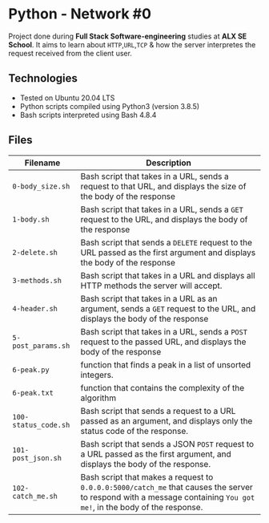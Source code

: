# Python - Network #0
Project done during  **Full Stack Software-engineering** studies at **ALX SE School**. It aims to learn about `HTTP`,`URL`,`TCP` & how the server interpretes the request received from the client user.

## Technologies
* Tested on Ubuntu 20.04 LTS
* Python scripts compiled using Python3 (version 3.8.5)
* Bash scripts interpreted using Bash 4.8.4

## Files

| Filename | Description |
| -------- | ----------- |
| `0-body_size.sh` | Bash script that takes in a URL, sends a request to that URL, and displays the size of the body of the response |
| `1-body.sh` | Bash script that takes in a URL, sends a `GET` request to the URL, and displays the body of the response |
| `2-delete.sh` | Bash script that sends a `DELETE` request to the URL passed as the first argument and displays the body of the response |
| `3-methods.sh` | Bash script that takes in a URL and displays all HTTP methods the server will accept. |
| `4-header.sh` | Bash script that takes in a URL as an argument, sends a `GET` request to the URL, and displays the body of the response |
| `5-post_params.sh` | Bash script that takes in a URL, sends a `POST` request to the passed URL, and displays the body of the response |
| `6-peak.py` | function that finds a peak in a list of unsorted integers. |
| `6-peak.txt` | function that contains the complexity of the algorithm |
| `100-status_code.sh` | Bash script that sends a request to a URL passed as an argument, and displays only the status code of the response. |
| `101-post_json.sh` | Bash script that sends a JSON `POST` request to a URL passed as the first argument, and displays the body of the response. |
| `102-catch_me.sh` | Bash script that makes a request to `0.0.0.0:5000/catch_me` that causes the server to respond with a message containing `You got me!`, in the body of the response. |
